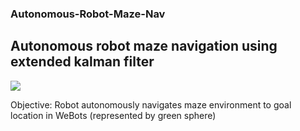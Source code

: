 ### Autonomous-Robot-Maze-Nav
## Autonomous robot maze navigation using extended kalman filter

![](https://github.com/TonyLiu836/Autonomous-Robot-Maze-Nav/blob/main/Robot_Nav_vid_SpedUp.gif)

Objective: Robot autonomously navigates maze environment to goal location in WeBots (represented by green sphere)
